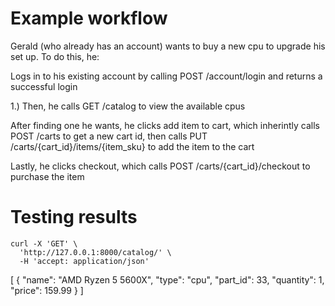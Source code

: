 # Example workflow
Gerald (who already has an account) wants to buy a new cpu to upgrade his set up. To do this, he:

Logs in to his existing account by calling POST /account/login and returns a successful login

1.) Then, he calls GET /catalog to view the available cpus

After finding one he wants, he clicks add item to cart, which inherintly calls POST /carts to get a new cart id, then calls PUT /carts/{cart_id}/items/{item_sku} to add the item to the cart

Lastly, he clicks checkout, which calls POST /carts/{cart_id}/checkout to purchase the item

# Testing results

```
curl -X 'GET' \
  'http://127.0.0.1:8000/catalog/' \
  -H 'accept: application/json'
```

[
  {
    "name": "AMD Ryzen 5 5600X",
    "type": "cpu",
    "part_id": 33,
    "quantity": 1,
    "price": 159.99
  }
]

